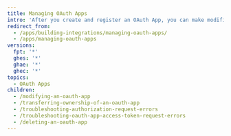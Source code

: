 ```yaml
---
title: Managing OAuth Apps
intro: 'After you create and register an OAuth App, you can make modifications to the app, change permissions, transfer ownership, and delete the app.'
redirect_from:
  - /apps/building-integrations/managing-oauth-apps/
  - /apps/managing-oauth-apps
versions:
  fpt: '*'
  ghes: '*'
  ghae: '*'
  ghec: '*'
topics:
  - OAuth Apps
children:
  - /modifying-an-oauth-app
  - /transferring-ownership-of-an-oauth-app
  - /troubleshooting-authorization-request-errors
  - /troubleshooting-oauth-app-access-token-request-errors
  - /deleting-an-oauth-app
---
```


